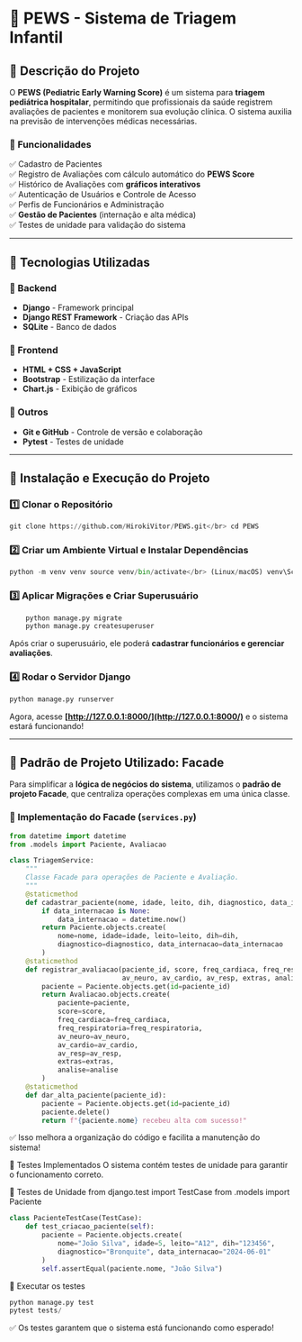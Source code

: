 # 🏥 PEWS - Sistema de Triagem Infantil

## 📌 Descrição do Projeto
O **PEWS (Pediatric Early Warning Score)** é um sistema para **triagem pediátrica hospitalar**, permitindo que profissionais da saúde registrem avaliações de pacientes e monitorem sua evolução clínica. O sistema auxilia na previsão de intervenções médicas necessárias.

### 🔹 Funcionalidades
✅ Cadastro de Pacientes  
✅ Registro de Avaliações com cálculo automático do **PEWS Score**  
✅ Histórico de Avaliações com **gráficos interativos**  
✅ Autenticação de Usuários e Controle de Acesso  
✅ Perfis de Funcionários e Administração  
✅ **Gestão de Pacientes** (internação e alta médica)  
✅ Testes de unidade para validação do sistema  

---

## 🚀 Tecnologias Utilizadas
### 🔹 Backend
- **Django** - Framework principal  
- **Django REST Framework** - Criação das APIs  
- **SQLite** - Banco de dados

### 🔹 Frontend
- **HTML + CSS + JavaScript**  
- **Bootstrap** - Estilização da interface  
- **Chart.js** - Exibição de gráficos  

### 🔹 Outros
- **Git e GitHub** - Controle de versão e colaboração  
- **Pytest** - Testes de unidade

---

## 🔧 Instalação e Execução do Projeto
### 1️⃣ Clonar o Repositório
```python
git clone https://github.com/HirokiVitor/PEWS.git</br> cd PEWS
```

### 2️⃣ Criar um Ambiente Virtual e Instalar Dependências
```python
python -m venv venv source venv/bin/activate</br> (Linux/macOS) venv\Scripts\activate</br> (Windows) pip install -r requirements.txt
```
### 3️⃣ Aplicar Migrações e Criar Superusuário
```python
    python manage.py migrate
    python manage.py createsuperuser
```

Após criar o superusuário, ele poderá **cadastrar funcionários e gerenciar avaliações**.

### 4️⃣ Rodar o Servidor Django
```python
python manage.py runserver
```
Agora, acesse **[http://127.0.0.1:8000/](http://127.0.0.1:8000/)** e o sistema estará funcionando!

---

## 📌 Padrão de Projeto Utilizado: Facade
Para simplificar a **lógica de negócios do sistema**, utilizamos o **padrão de projeto Facade**, que centraliza operações complexas em uma única classe.

### 🔹 Implementação do Facade (`services.py`)
```python
from datetime import datetime
from .models import Paciente, Avaliacao

class TriagemService:
    """
    Classe Facade para operações de Paciente e Avaliação.
    """
    @staticmethod
    def cadastrar_paciente(nome, idade, leito, dih, diagnostico, data_internacao=None):
        if data_internacao is None:
            data_internacao = datetime.now()
        return Paciente.objects.create(
            nome=nome, idade=idade, leito=leito, dih=dih, 
            diagnostico=diagnostico, data_internacao=data_internacao
        )
    @staticmethod
    def registrar_avaliacao(paciente_id, score, freq_cardiaca, freq_respiratoria, 
                            av_neuro, av_cardio, av_resp, extras, analise=None):
        paciente = Paciente.objects.get(id=paciente_id)
        return Avaliacao.objects.create(
            paciente=paciente,
            score=score,
            freq_cardiaca=freq_cardiaca,
            freq_respiratoria=freq_respiratoria,
            av_neuro=av_neuro,
            av_cardio=av_cardio,
            av_resp=av_resp,
            extras=extras,
            analise=analise
        )
    @staticmethod
    def dar_alta_paciente(paciente_id):
        paciente = Paciente.objects.get(id=paciente_id)
        paciente.delete()
        return f"{paciente.nome} recebeu alta com sucesso!"
```

✅ Isso melhora a organização do código e facilita a manutenção do sistema!

📌 Testes Implementados
O sistema contém testes de unidade para garantir o funcionamento correto.

🧪 Testes de Unidade
from django.test import TestCase
from .models import Paciente

```python
class PacienteTestCase(TestCase):
    def test_criacao_paciente(self):
        paciente = Paciente.objects.create(
            nome="João Silva", idade=5, leito="A12", dih="123456",
            diagnostico="Bronquite", data_internacao="2024-06-01"
        )
        self.assertEqual(paciente.nome, "João Silva")
```

📌 Executar os testes

```python
python manage.py test
pytest tests/
```
✅ Os testes garantem que o sistema está funcionando como esperado!
